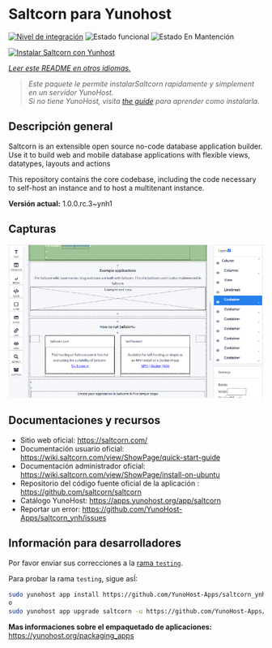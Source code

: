 <!--
Este archivo README esta generado automaticamente<https://github.com/YunoHost/apps/tree/master/tools/readme_generator>
No se debe editar a mano.
-->

# Saltcorn para Yunohost

[![Nivel de integración](https://dash.yunohost.org/integration/saltcorn.svg)](https://ci-apps.yunohost.org/ci/apps/saltcorn/) ![Estado funcional](https://ci-apps.yunohost.org/ci/badges/saltcorn.status.svg) ![Estado En Mantención](https://ci-apps.yunohost.org/ci/badges/saltcorn.maintain.svg)

[![Instalar Saltcorn con Yunhost](https://install-app.yunohost.org/install-with-yunohost.svg)](https://install-app.yunohost.org/?app=saltcorn)

*[Leer este README en otros idiomas.](./ALL_README.md)*

> *Este paquete le permite instalarSaltcorn rapidamente y simplement en un servidor YunoHost.*  
> *Si no tiene YunoHost, visita [the guide](https://yunohost.org/install) para aprender como instalarla.*

## Descripción general

Saltcorn is an extensible open source no-code database application builder. Use it to build web and mobile database applications with flexible views, datatypes, layouts and actions

This repository contains the core codebase, including the code necessary to self-host an instance and to host a multitenant instance.


**Versión actual:** 1.0.0.rc.3~ynh1

## Capturas

![Captura de Saltcorn](./doc/screenshots/builder_smaller.png)

## Documentaciones y recursos

- Sitio web oficial: <https://saltcorn.com/>
- Documentación usuario oficial: <https://wiki.saltcorn.com/view/ShowPage/quick-start-guide>
- Documentación administrador oficial: <https://wiki.saltcorn.com/view/ShowPage/install-on-ubuntu>
- Repositorio del código fuente oficial de la aplicación : <https://github.com/saltcorn/saltcorn>
- Catálogo YunoHost: <https://apps.yunohost.org/app/saltcorn>
- Reportar un error: <https://github.com/YunoHost-Apps/saltcorn_ynh/issues>

## Información para desarrolladores

Por favor enviar sus correcciones a la [rama `testing`](https://github.com/YunoHost-Apps/saltcorn_ynh/tree/testing).

Para probar la rama `testing`, sigue asÍ:

```bash
sudo yunohost app install https://github.com/YunoHost-Apps/saltcorn_ynh/tree/testing --debug
o
sudo yunohost app upgrade saltcorn -u https://github.com/YunoHost-Apps/saltcorn_ynh/tree/testing --debug
```

**Mas informaciones sobre el empaquetado de aplicaciones:** <https://yunohost.org/packaging_apps>
